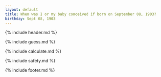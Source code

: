 ```yaml
---
layout: default
title: When was I or my baby conceived if born on September 08, 1903?
birthday: Sept 08, 1903
---
```


{% include header.md %}

{% include guess.md %}

{% include calculate.md %}

{% include safety.md %}

{% include footer.md %}



